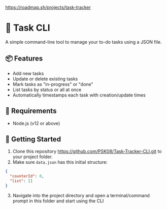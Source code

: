 https://roadmap.sh/projects/task-tracker
# 📝 Task CLI 

A simple command-line tool to manage your to-do tasks using a JSON file.

## 📦 Features

- Add new tasks
- Update or delete existing tasks
- Mark tasks as "in-progress" or "done"
- List tasks by status or all at once
- Automatically timestamps each task with creation/update times

## 📄 Requirements

- Node.js (v12 or above)

## 🚀 Getting Started

1. Clone this repository https://github.com/PSK08/Task-Tracker-CLI.git to your project folder.
2. Make sure `data.json` has this initial structure:

```json
{
  "counterId": 0,
  "list": []
}
```
3. Navigate into the project directory and open a terminal/command prompt in this folder and start using the CLI
